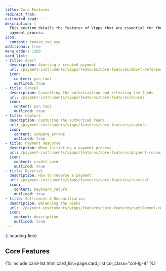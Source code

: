 ```yaml
---
title: Core Features
redirect_from:
estimated_read: '-'
description: |
  This section details the features of Vipps that are essential for the
  payment process.
icon:
  content: remove_red_eye
additional: true
menu_order: 1100
card_list:
- title: Abort
  description: Aborting a created payment
  url: /payment-instruments/vipps/features/core-features/abort-reference
  icon:
    content: pan_tool
    outlined: true
- title: Cancel
  description: Cancelling the authorization and releasing the funds
  url: /payment-instruments/vipps/features/core-features/cancel
  icon:
    content: pan_tool
    outlined: true
- title: Capture
  description: Capturing the authorized funds
  url: /payment-instruments/vipps/features/core-features/capture
  icon:
    content: compare_arrows
    outlined: true
- title: Payment Resource
  description: When initiating a payment process
  url: /payment-instruments/vipps/features/core-features/payment-resource
  icon:
    content: credit_card
    outlined: true
- title: Reversal
  description: How to reverse a payment
  url: /payment-instruments/vipps/features/core-features/reversal
  icon:
    content: keyboard_return
    outlined: true
- title: Settlement & Reconciliation
  description: Balancing the books
  url:  /payment-instruments/vipps/features/core-features/settlement-reconciliation
  icon:
    content: description
    outlined: true
---
```


{:.heading-line}

## Core Features

{% include card-list.html card_list=page.card_list
    col_class="col-lg-4" %}
